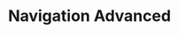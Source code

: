 ---
id: card_navigation_advanced
title: Navigation Advanced
category: cards
subcategory: Navigation
---